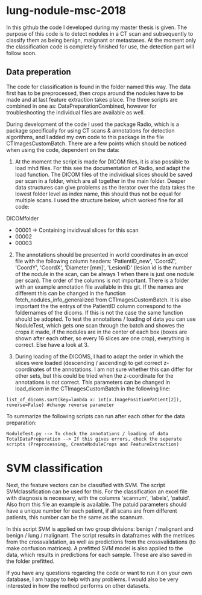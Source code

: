 # lung-nodule-msc-2018

In this github the code I developed during my master thesis is given. The purpose of this code is to detect nodules in a CT scan and subsequently to classify them as being benign, malignant or metastases. At the moment only the classification code is completely finished for use, the detection part will follow soon. 

## Data preperation
The code for classification is found in the folder named this way. The data first has to be preprocessed, then crops around the nodules have to be made and at last feature extraction takes place. The three scripts are combined in one as: DataPreparationCombined, however for troubleshooting the individual files are available as well.

During development of the code I used the package Radio, which is a package specifically for using CT scans & annotations for detection algorithms, and I added my own code to this package in the file CTImagesCustomBatch. There are a few points which should be noticed when using the code, dependent on the data:

1. At the moment the script is made for DICOM files, it is also possible to load mhd files. For this see the documentation of Radio, and adapt the load function. The DICOM files of the individiual slices should be saved per scan in a folder, which are all together in the main folder. Deeper data structures can give problems as the iterator over the data takes the lowest folder level as index name, this should thus not be equal for multiple scans. I used the structure below, which worked fine for all code:

DICOMfolder
  - 00001     -> Containing invidivual slices for this scan
  - 00002
  - 00003

2. The annotations should be presented in world coordinates in an excel file with the following column headers:
'PatientID_new', 'CoordZ',  'CoordY', 'CoordX', 'Diameter [mm]', 'LesionID' (lesion id is the number of the nodule in the scan, can be always 1 when there is just one nodule per scan). The order of the columns is not important. There is a folder with an example annotation file available in this git. 
If the names are different this can be changed in the function fetch_nodules_info_generalized from CTImagesCustomBatch. It is also important the the entrys of the PatientID column correspond to the foldernames of the dicoms. If this is not the case the same function should be adopted. 
To test the annotations / loading of data you can use NoduleTest, which gets one scan through the batch and showes the crops it made, if the nodules are in the center of each box (boxes are shown after each other, so every 16 slices are one crop), everything is correct. Else have a look at 3. 

3. During loading of the DICOMS, I had to adapt the order in which the slices were loaded (descending / ascending) to get correct z-coordinates of the annotations. I am not sure whether this can differ for other sets, but this could be tried when the z-coordinate for the annotations is not correct. This parameters can be changed in load_dicom in the CTImagesCustomBatch in the following line:

````
list_of_dicoms.sort(key=lambda x: int(x.ImagePositionPatient[2]), reverse=False) #change reverse parameter
````

To summarize the following scripts can run after each other for the data preparation:
````
NoduleTest.py --> To check the annotations / loading of data
TotalDataPreperation --> If this gives errors, check the seperate scripts (Preprocessing, CreateNoduleCrops and FeatureExtraction)
````

# SVM classification
Next, the feature vectors can be classified with SVM. The script SVMclassification can be used for this. For the classification an excel file with diagnosis is necessary, with the columns 'scannum', 'labels', 'patuid'. Also from this file an example is available. The patuid parameters should have a unique number for each patient, if all scans are from different patients, this number can be the same as the scannum. 

In this script SVM is applied on two group divisions: benign / malignant and benign / lung / malignant. The script results in dataframes with the metrices from the crossvalidation, as well as predictions from the crossvalidations (to make confusion matrices). 
A prefitted SVM model is also applied to the data, which results in predictions for each sample. These are also saved in the folder prefitted. 

If you have any questions regarding the code or want to run it on your own database, I am happy to help with any problems. I would also be very interested in how the method performs on other datasets.

